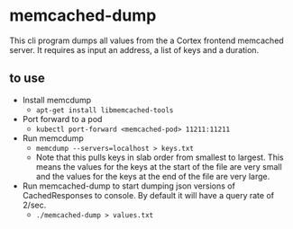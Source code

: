 # memcached-dump

This cli program dumps all values from the a Cortex frontend memcached server.  It requires as input an address, a list of keys and a duration.

## to use

- Install memcdump
  - `apt-get install libmemcached-tools`
- Port forward to a pod
  - `kubectl port-forward <memcached-pod> 11211:11211`
- Run memcdump
  - `memcdump --servers=localhost > keys.txt`
  - Note that this pulls keys in slab order from smallest to largest.  This means the values for the keys at the start of the file are very small and the values for the keys at the end of the file are very large.
- Run memcached-dump to start dumping json versions of CachedResponses to console.  By default it will have a query rate of 2/sec.
  - `./memcached-dump > values.txt`
